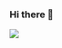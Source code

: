 ### Hi there 👋

<!--
**bella0415/bella0415** is a ✨ _special_ ✨ repository because its `README.md` (this file) appears on your GitHub profile.

Here are some ideas to get you started:

- 🔭 I’m currently working on ...
- 🌱 I’m currently learning ...
- 👯 I’m looking to collaborate on ...
- 🤔 I’m looking for help with ...
- 💬 Ask me about ...
- 📫 How to reach me: ...
- 😄 Pronouns: ...
- ⚡ Fun fact: ...
-->
<!--노션 링크-->
<a href="https://www.notion.so/NOTES-85902f153f504b13a4efcfa2119cec8f" target="_blank"><img src="https://img.shields.io/badge/뱃지레이블-배경색?style=뱃지모양&logo=로고&logoColor=#0000"/></a>

